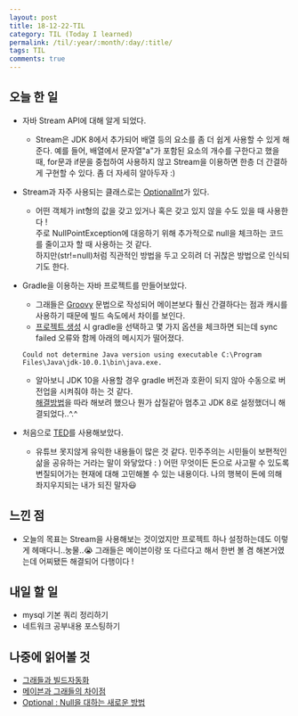 ```yaml
---
layout: post
title: 18-12-22-TIL
category: TIL (Today I learned)
permalink: /til/:year/:month/:day/:title/
tags: TIL
comments: true
---
```


## 오늘 한 일
- 자바 Stream API에 대해 알게 되었다. 
  - Stream은 JDK 8에서 추가되어 배열 등의 요소를 좀 더 쉽게 사용할 수 있게 해준다.
  예를 들어, 배열에서 문자열"a"가 포함된 요소의 개수를 구한다고 했을 때, 
  for문과 if문을 중첩하여 사용하지 않고 Stream을 이용하면 한층 더 간결하게 구현할 수 있다. 좀 더 자세히 알아두자 :)
  
- Stream과 자주 사용되는 클래스로는 [OptionalInt](https://docs.oracle.com/javase/8/docs/api/java/util/OptionalInt.html)가 있다.
  - 어떤 객체가 int형의 값을 갖고 있거나 혹은 갖고 있지 않을 수도 있을 때 사용한다 !   
  주로 NullPointException에 대응하기 위해 추가적으로 null을 체크하는 코드를 줄이고자 할 때 사용하는 것 같다.  
  하지만(str!=null)처럼 직관적인 방법을 두고 오히려 더 귀찮은 방법으로 인식되기도 한다.
  
  
- Gradle을 이용하는 자바 프로젝트를 만들어보았다.
  - 그래들은 [Groovy](https://ko.wikipedia.org/wiki/%EA%B7%B8%EB%A3%A8%EB%B9%84_(%ED%94%84%EB%A1%9C%EA%B7%B8%EB%9E%98%EB%B0%8D_%EC%96%B8%EC%96%B4))
  문법으로 작성되어 메이븐보다 훨신 간결하다는 점과 캐시를 사용하기 때문에 빌드 속도에서 차이를 보인다.
  - [프로젝트 생성](http://alwayspr.tistory.com/18) 시 gradle을 선택하고 몇 가지 옵션을 체크하면 되는데 
  sync failed 오류와 함께 아래의 메시지가 떨어졌다.
  ```
  Could not determine Java version using executable C:\Program Files\Java\jdk-10.0.1\bin\java.exe.
  ```

  - 알아보니 JDK 10을 사용할 경우 gradle 버전과 호환이 되지 않아 수동으로 버전업을 시켜줘야 하는 것 같다.   
  [해결방법](https://iwillteachyoukotlin.com/2018/06/05/fix-gradle-4-4-4-7-jdk-10-intellij-idea-2018-1/)을 따라 해보려 했으나 
  뭔가 삽질같아 멈추고 JDK 8로 설정했더니 해결되었다..^.^


- 처음으로 [TED](https://www.ted.com/talks/michael_sandel_why_we_shouldn_t_trust_markets_with_our_civic_life?language=ko)를 사용해보았다. 
  - 유튜브 못지않게 유익한 내용들이 많은 것 같다. 민주주의는 시민들이 보편적인 삶을 공유하는 거라는 말이 와닿았다 : ) 
  어떤 무엇이든 돈으로 사고팔 수 있도록 변질되어가는 현재에 대해 고민해볼 수 있는 내용이다. 
  나의 행복이 돈에 의해 좌지우지되는 내가 되진 말자:smiley:


## 느낀 점
- 오늘의 목표는 Stream을 사용해보는 것이었지만 프로젝트 하나 설정하는데도 이렇게 헤매다니..눙물..:sob:
그래들은 메이븐이랑 또 다르다고 해서 한번 볼 겸 해본거였는데 어찌됐든 해결되어 다행이다 ! 


## 내일 할 일
- mysql 기본 쿼리 정리하기
- 네트워크 공부내용 포스팅하기

## 나중에 읽어볼 것
  - [그래들과 빌드자동화](https://medium.com/@goinhacker/%EC%9A%B4%EC%98%81-%EC%9E%90%EB%8F%99%ED%99%94-1-%EB%B9%8C%EB%93%9C-%EC%9E%90%EB%8F%99%ED%99%94-by-gradle-7630c0993d09)
  - [메이븐과 그래들의 차이점](https://bkim.tistory.com/13)
  - [Optional : Null을 대하는 새로운 방법](http://www.daleseo.com/java8-optional-after/)
